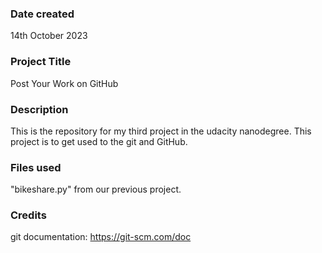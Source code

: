 ### Date created
14th October 2023

### Project Title
Post Your Work on GitHub

### Description
This is the repository for my third project in the udacity nanodegree.
This project is to get used to the git and GitHub.

### Files used
"bikeshare.py" from our previous project.

### Credits
git documentation: https://git-scm.com/doc

